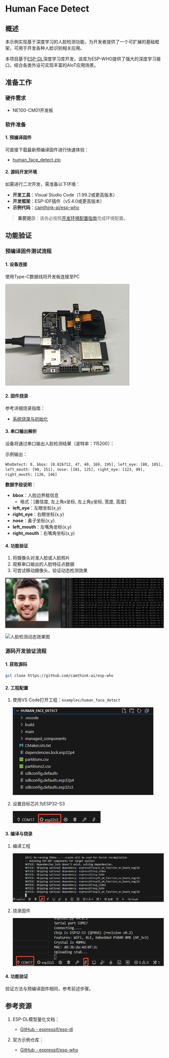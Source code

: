 # Human Face Detect

## 概述

本示例实现基于深度学习的人脸检测功能，为开发者提供了一个可扩展的基础框架，可用于开发各种人脸识别相关应用。

本项目基于[ESP-DL](https://github.com/espressif/esp-dl)深度学习库开发，该库为ESP-WHO提供了强大的深度学习接口，结合各类外设可实现丰富的AIoT应用场景。

## 准备工作

### 硬件需求

- NE100-CM01开发板

### 软件准备

#### 1. 预编译固件

可直接下载最新预编译固件进行快速体验：

- [human_face_detect.zip](https://github.com/camthink-ai/esp-who/blob/master/bin)

#### 2. 源码开发环境

如需进行二次开发，需准备以下环境：

- **开发工具**：Visual Studio Code（1.99.2或更高版本）
- **开发框架**：ESP-IDF插件（v5.4.0或更高版本）
- **示例代码**：[camthink-ai/esp-who](https://github.com/camthink-ai/esp-who)

> **重要提示**：请务必按照[开发环境配置指南](./../NE100-MB01%20Development%20Board/Software%20Guide/Development%20Environment%20Setup)完成环境配置。

## 功能验证

### 预编译固件测试流程

#### 1. 设备连接

使用Type-C数据线将开发板连接至PC

![NE101主板接口示意图](/img/NE101_Main_Board2.png)

#### 2. 固件烧录

参考详细烧录指南：

- [系统烧录与初始化](./../NE100-MB01%20Development%20Board/Software%20Guide/System%20Flashing%20and%20Initialization)

#### 3. 串口输出解析

设备将通过串口输出人脸检测结果（波特率：115200）：

示例输出：

```
WhoDetect: 0, bbox: [0.826712, 47, 40, 169, 195], left_eye: [80, 105], left_mouth: [90, 151], nose: [101, 125], right_eye: [123, 99], right_mouth: [126, 146]
```

**数据字段说明**：

- **bbox**：人脸边界框信息
  - 格式：[置信度, 左上角x坐标, 左上角y坐标, 宽度, 高度]
- **left_eye**：左眼坐标(x,y)
- **right_eye**：右眼坐标(x,y) 
- **nose**：鼻子坐标(x,y)
- **left_mouth**：左嘴角坐标(x,y)
- **right_mouth**：右嘴角坐标(x,y)

#### 4. 功能验证

1. 将摄像头对准人脸或人脸照片
2. 观察串口输出的人脸特征点数据
3. 可尝试移动摄像头，验证动态检测效果

![人脸检测静态示意图](/img/NE101_example_human_detect_1.png)

![人脸检测动态效果图](/img/NE101_example_human_detect.gif)

### 源码开发验证流程

#### 1. 获取源码

```bash
git clone https://github.com/camthink-ai/esp-who
```

#### 2. 工程配置

1. 使用VS Code打开工程：`examples/human_face_detect`
   
   ![工程目录结构](/img/NE101_human_face_detect_dir.png)

2. 设置目标芯片为ESP32-S3
   
   ![芯片选择界面](/img/NE101_idf_IC.png)

#### 3. 编译与烧录

1. 编译工程
   
   ![编译界面](/img/NE101_idf_build.png)

2. 烧录固件
   
   ![烧录界面](/img/NE101_idf_flash.png)

#### 4. 功能验证

验证方法与预编译固件相同，参考前述步骤。

## 参考资源

1. ESP-DL模型量化文档：
   
   - [GitHub - espressif/esp-dl](https://github.com/espressif/esp-dl?tab=readme-ov-file)

2. 官方示例仓库：
   
   - [GitHub - espressif/esp-who](https://github.com/espressif/esp-who/tree/master)